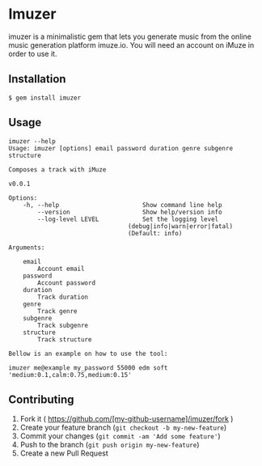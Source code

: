 # Imuzer

imuzer is a minimalistic gem that lets you generate music from the online music generation platform imuze.io.
You will need an account on iMuze in order to use it.

## Installation

    $ gem install imuzer

## Usage

    imuzer --help
    Usage: imuzer [options] email password duration genre subgenre structure

    Composes a track with iMuze

    v0.0.1

    Options:
        -h, --help                       Show command line help
            --version                    Show help/version info
            --log-level LEVEL            Set the logging level
                                     (debug|info|warn|error|fatal)
                                     (Default: info)

    Arguments:

        email
            Account email
        password
            Account password
        duration
            Track duration
        genre
            Track genre
        subgenre
            Track subgenre
        structure
            Track structure
        
    Bellow is an example on how to use the tool:    

    imuzer me@example my_password 55000 edm soft 'medium:0.1,calm:0.75,medium:0.15'

## Contributing

1. Fork it ( https://github.com/[my-github-username]/imuzer/fork )
2. Create your feature branch (`git checkout -b my-new-feature`)
3. Commit your changes (`git commit -am 'Add some feature'`)
4. Push to the branch (`git push origin my-new-feature`)
5. Create a new Pull Request
